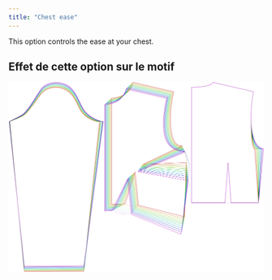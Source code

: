 ```yaml
---
title: "Chest ease"
---
```


This option controls the ease at your chest.

## Effet de cette option sur le motif

![This image shows the effect of this option by superimposing several variants that have a different value for this option](breanna_chestease_sample.svg "Effect of this option on the pattern")
